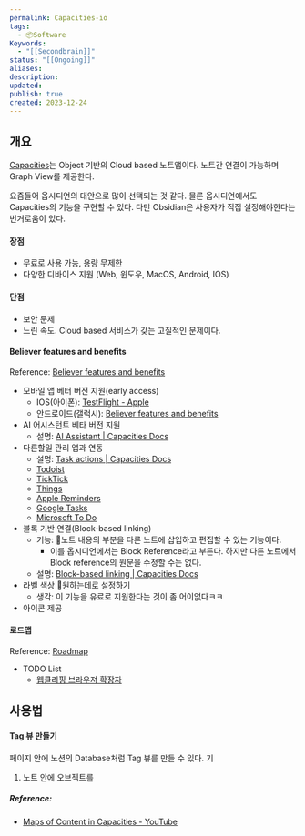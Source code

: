 ```yaml
---
permalink: Capacities-io
tags:
  - 📦Software
Keywords:
  - "[[Secondbrain]]"
status: "[[Ongoing]]"
aliases: 
description: 
updated: 
publish: true
created: 2023-12-24
---
```



## 개요
[Capacities](https://capacities.io/)는 Object 기반의 Cloud based 노트앱이다. 노트간 연결이 가능하며 Graph View를 제공한다. 

요즘들어 옵시디언의 대안으로 많이 선택되는 것 같다. 물론 옵시디언에서도 Capacities의 기능을 구현할 수 있다. 다만 Obsidian은 사용자가 직접 설정해야한다는 번거로움이 있다. 


#### 장점
- 무료로 사용 가능, 용량 무제한
- 다양한 디바이스 지원 (Web, 윈도우, MacOS, Android, IOS)

#### 단점
- 보안 문제
- 느린 속도. Cloud based 서비스가 갖는 고질적인 문제이다. 


#### Believer features and benefits
Reference: [Believer features and benefits](https://capacities.io/believer-features)

- 모바일 앱 베터 버전 지원(early access) 
	- IOS(아이폰): [TestFlight - Apple](https://testflight.apple.com/join/agRhmlby)
	- 안드로이드(갤럭시): [Believer features and benefits](https://play.google.com/store/apps/details?id=io.capacities.mobile)
- AI 어시스턴트 베타 버전 지원
	- 설명: [AI Assistant | Capacities Docs](https://docs.capacities.io/reference/ai-assistant)
- 다른할일 관리 앱과 연동
	- 설명: [Task actions | Capacities Docs](https://docs.capacities.io/reference/task-actions)
	- [Todoist](https://docs.capacities.io/reference/task-actions#todoist)
	- [TickTick](https://docs.capacities.io/reference/task-actions#ticktick)
	- [Things](https://docs.capacities.io/reference/task-actions#things)
	- [Apple Reminders](https://docs.capacities.io/reference/task-actions#apple-reminders)
	- [Google Tasks](https://docs.capacities.io/reference/task-actions#google-tasks)
	- [Microsoft To Do](https://docs.capacities.io/reference/task-actions#microsoft-to-do)
- 블록 기반 연결(Block-based linking)
	- 기능: 노트 내용의 부분을 다른 노트에 삽입하고 편집할 수 있는 기능이다. 
		- 이를 옵시디언에서는 Block Reference라고 부른다. 하지만 다른 노트에서 Block reference의 원문을 수정할 수는 없다. 
	- 설명: [Block-based linking | Capacities Docs](https://docs.capacities.io/reference/block-based-linking)
- 라벨 색상 원하는데로 설정하기
	- 생각: 이 기능을 유료로 지원한다는 것이 좀 어이없다ㅋㅋ
- 아이콘 제공

#### 로드맵
Reference: [Roadmap](https://capacities.io/roadmap)

- TODO List
	- [웹클리핑 브라우져 확장자](https://capacities.io/feedback/p/chrome-extension-web-clipper)


## 사용법
#### Tag 뷰 만들기
페이지 안에 노션의 Database처럼 Tag 뷰를 만들 수 있다. 기


1. 노트 안에 오브젝트를 

##### Reference: 
- [Maps of Content in Capacities - YouTube](https://www.youtube.com/watch?v=o0AG9TWaQ8o)